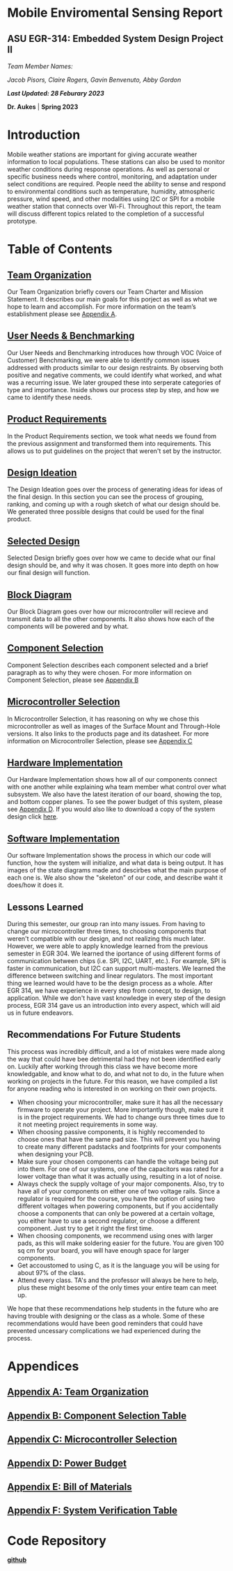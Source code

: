 Mobile Enviromental Sensing Report
====

ASU EGR-314: Embedded System Design Project II
---------------------------------------------

_Team Member Names:_ 

_Jacob Pisors, Claire Rogers, Gavin Benvenuto, Abby Gordon_

**_Last Updated: 28 Feburary 2023_**

**Dr. Aukes** | **Spring 2023**



# Introduction

Mobile weather stations are important for giving accurate weather information to local populations. These stations can also be used to monitor weather conditions during response operations. As well as personal or specific business needs where control, monitoring, and adaptation under select conditions are required. People need the ability to sense and respond to environmental conditions such as temperature, humidity, atmospheric pressure, wind speed, and other modalities using I2C or SPI for a mobile weather station that connects over Wi-Fi. Throughout this report, the team will discuss different topics related to the completion of a successful prototype.

# Table of Contents

## [Team Organization](team_organization.md)


Our Team Organization briefly covers our Team Charter and Mission Statement. It describes our main goals for this porject as well as what we hope to learn and accomplish. For more information on the team’s establishment please see [Appendix A](Appendix_A.md).

## [User Needs & Benchmarking](user_needs.md)


Our User Needs and Benchmarking introduces how through VOC (Voice of Customer) Benchmarking, we were able to identify common issues addressed with products similar to our design restraints. By observing both positive and negative comments, we could identify what worked, and what was a recurring issue. We later grouped these into serperate categories of type and importance. Inside shows our process step by step, and how we came to identify these needs.

## [Product Requirements](product_requirements.md)


In the Product Requirements section, we took what needs we found from the previous assignment and transformed them into requirements. This allows us to put guidelines on the project that weren't set by the instructor. 

## [Design Ideation](design_ideation.md)


The Design Ideation goes over the process of generating ideas for ideas of the final design. In this section you can see the process of grouping, ranking, and coming up with a rough sketch of what our design should be. We generated three possible designs that could be used for the final product.  

## [Selected Design](selected_design.md)


Selected Design briefly goes over how we came to decide what our final design should be, and why it was chosen. It goes more into depth on how our final design will function.

## [Block Diagram](block_diagram.md)


Our Block Diagram goes over how our microcontroller will recieve and transmit data to all the other components. It also shows how each of the components will be powered and by what. 

## [Component Selection](component_selection.md)


Component Selection describes each component selected and a brief paragraph as to why they were chosen. For more information on Component Selection, please see [Appendix B](Appendix_B.md)

## [Microcontroller Selection](microcontroller_selection.md)


In Microcontroller Selection, it has reasoning on why we chose this microcontroller as well as images of the Surface Mount and  Through-Hole versions. It also links to the products page and its datasheet. For more information on Microcontroller Selection, please see [Appendix C](Appendix_C.md)

## [Hardware Implementation](hardware_proposal.md)


Our Hardware Implementation shows how all of our components connect with one another while explaining wha team member what control over what subsystem. We also have the latest iteration of our board, showing the top, and bottom copper planes. To see the power budget of this system, please see [Appendix D](Appendix_D.md). If you would also like to download a copy of the system design click [here](https://github.com/EGR314Team206/egr314team206.github.io/files/10857227/SystemDesign.pdf).

## [Software Implementation](software_proposal.md)


Our software Implementation shows the process in which our code will function, how the system will initialize, and what data is being output. It has images of the state diagrams made and descirbes what the main purpose of each one is. We also show the "skeleton" of our code, and describe waht it does/how it does it.

## Lessons Learned


During this semester, our group ran into many issues. From having to change our microcontroller three times, to choosing components that weren't compatible with our design, and not realizing this much later. However, we were able to apply knowledge learned from the previous semester in EGR 304. We learned the iportance of using different forms of communication between chips (i.e. SPI, I2C, UART, etc.). For example, SPI is faster in communication, but I2C can support multi-masters. We learned the difference between switching and linear regulators. The most important thing we learned would have to be the design process as a whole. After EGR 314, we have experience in every step from conecpt, to design, to application. While we don't have vast knowledge in every step of the design process, EGR 314 gave us an introduction into every aspect, which will aid us in future endeavors.

## Recommendations For Future Students


This process was incredibly difficult, and a lot of mistakes were made along the way that could have bee detrimental had they not been identified early on. Luckily after working through this class we have become more knowledgable, and know what to do, and what not to do, in the future when working on projects in the future. For this reason, we have compiled a list for anyone reading who is interested in on working on their own projects.

- When choosing your microcontroller, make sure it has all the necessary firmware to operate your project. More importantly though, make sure it is in the project requirements. We had to change ours three times due to it not meeting project requirements in some way.
- When choosing passive components, it is highly reccomended to choose ones that have the same pad size. This will prevent you having to create many different padstacks and footprints for your components when designing your PCB.
- Make sure your chosen components can handle the voltage being put into them. For one of our systems, one of the capacitors was rated for a lower voltage than what it was actually using, resulting in a lot of noise.
- Always check the supply voltage of your major components. Also, try to have all of your components on either one of two voltage rails. Since a regulator is required for the course, you have the option of using two different voltages when powering components, but if you accidentally choose a components that can only be powered at a certain voltage, you either have to use a second regulator, or choose a different component. Just try to get it right the first time.
- When choosing components, we recommend using ones with larger pads, as this will make soldering easier for the future. You are given 100 sq cm for your board, you will have enough space for larger components.
- Get accoustomed to using C, as it is the language you will be using for about 97% of the class.
- Attend every class. TA's and the professor will always be here to help, plus these might besome of the only times your entire team can meet up.

We hope that these recommendations help students in the future who are having trouble with designing or the class as a whole. Some of these recommendations would have been good reminders that could have prevented uncessary complications we had experienced during the process.

# Appendices

## [Appendix A: Team Organization](Appendix_A.md)

## [Appendix B: Component Selection Table](Appendix_B.md)

## [Appendix C: Microcontroller Selection](Appendix_C.md)

## [Appendix D: Power Budget](Appendix_D.md)

## [Appendix E: Bill of Materials](Appendix_E.md)

## [Appendix F: System Verification Table](Appendix_F.md)

# Code Repository

**[github](https://github.com/EGR314Team206/egr314team206.github.io)**
